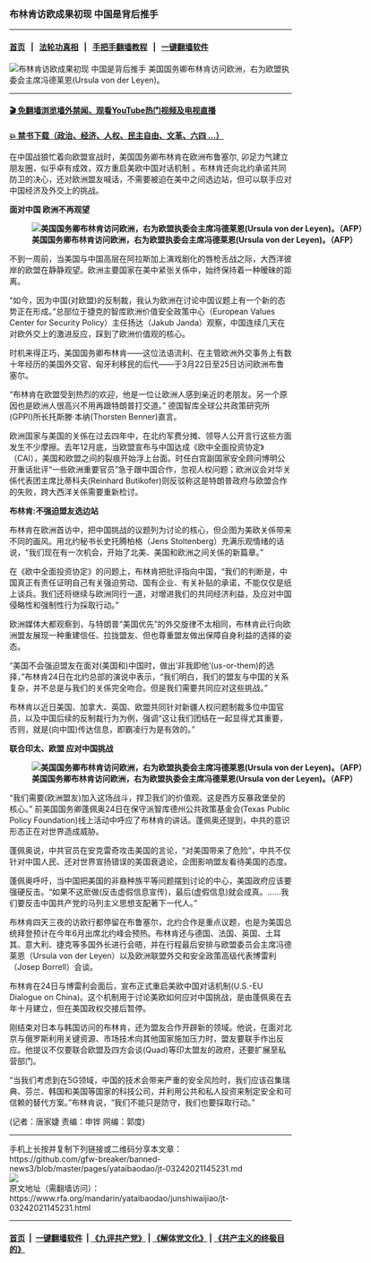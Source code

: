 ### 布林肯访欧成果初现    中国是背后推手
------------------------

#### [首页](https://github.com/gfw-breaker/banned-news3/blob/master/README.md) &nbsp;&nbsp;|&nbsp;&nbsp; [法轮功真相](https://github.com/begood0513/basic/blob/master/README.md)  &nbsp;&nbsp;|&nbsp;&nbsp; [手把手翻墙教程](https://github.com/gfw-breaker/guides/wiki)  &nbsp;&nbsp;|&nbsp;&nbsp; [一键翻墙软件](https://github.com/gfw-breaker/nogfw/blob/master/README.md)  



<div id="headerimg">
 <img alt="布林肯访欧成果初现    中国是背后推手" src="https://www.rfa.org/mandarin/yataibaodao/junshiwaijiao/jt-03242021145231.html/@@images/0f8804e7-8e6f-4e0c-ab06-c3bb4cd82200.jpeg" title="布林肯访欧成果初现    中国是背后推手"/>
 <span class="lead_image_caption">
  美国国务卿布林肯访问欧洲，右为欧盟执委会主席冯德莱恩(Ursula von der Leyen)。
 </span>
 <!-- zoomattribute -->
</div>

<hr/>


#### [ 🎬  免翻墙浏览墙外禁闻、观看YouTube热门视频及电视直播](https://github.com/gfw-breaker/HelloWorld)

#### [ 💥  禁书下载（政治、经济、人权、民主自由、文革、六四 ...）](https://github.com/gfw-breaker/books/blob/master/README.md)

<div id="storytext">
 <p>
  在中国战狼忙着向欧盟宣战时，美国国务卿布林肯在欧洲布鲁塞尔, 卯足力气建立朋友圈，似乎卓有成效，双方重启美欧中国对话机制 。布林肯还向北约承诺共同防卫的决心，还对欧洲盟友喊话，不需要被迫在美中之间选边站，但可以联手应对中国经济及外交上的挑战。
 </p>
 <p>
 </p>
 <p>
  <strong>
   面对中国 欧洲不再观望
  </strong>
 </p>
 <p>
  <strong>
   <figure class="image-richtext image-inline captioned" style="width:1868px;">
    <img alt="美国国务卿布林肯访问欧洲，右为欧盟执委会主席冯德莱恩(Ursula von der Leyen)。（AFP）" src="https://www.rfa.org/mandarin/yataibaodao/junshiwaijiao/jt-03242021145231.html/000_96n4k9.jpg/@@images/15d9abcc-66aa-49d4-90c9-cb5ccf16631b.jpeg" title="1"/>
    <figcaption class="image-caption">
     美国国务卿布林肯访问欧洲，右为欧盟执委会主席冯德莱恩(Ursula von der Leyen)。（AFP）
    </figcaption>
    <small>
    </small>
   </figure>
  </strong>
 </p>
 <p>
  不到一周前，当美国与中国高层在阿拉斯加上演戏剧化的唇枪舌战之际，大西洋彼岸的欧盟在静静观望。欧洲主要国家在美中紧张关係中，始终保持着一种暧昧的距离。
 </p>
 <p>
  “如今，因为中国(对欧盟)的反制裁，我认为欧洲在讨论中国议题上有一个新的态势正在形成。”总部位于捷克的智库欧洲价值安全政策中心（European Values Center for Security Policy）主任扬达（Jakub Janda）观察，中国连续几天在对欧外交上的激进反应，踩到了欧洲价值观的核心。
 </p>
 <p>
  时机来得正巧，美国国务卿布林肯——这位法语流利、在主管欧洲外交事务上有数十年经历的美国外交官、匈牙利移民的后代——于3月22日至25日访问欧洲布鲁塞尔。
 </p>
 <p>
  “布林肯在欧盟受到热烈的欢迎，他是一位让欧洲人感到亲近的老朋友。另一个原因也是欧洲人很高兴不用再跟特朗普打交道。” 德国智库全球公共政策研究所(GPPI)所长托斯滕·本纳(Thorsten Benner)直言。
 </p>
 <p>
  欧洲国家与美国的关係在过去四年中，在北约军费分摊、领导人公开言行这些方面发生不少摩擦。去年12月底，当欧盟宣布与中国达成《欧中全面投资协定》（CAI），美国和欧盟之间的裂痕开始浮上台面。时任白宫副国家安全顾问博明公开重话批评“一些欧洲重要官员”急于跟中国合作，忽视人权问题；欧洲议会对华关係代表团主席比蒂科夫(Reinhard Butikofer)则反驳称这是特朗普政府与欧盟合作的失败，跨大西洋关係需要重新检讨。
 </p>
 <p>
  <strong>
   布林肯:不强迫盟友选边站
  </strong>
 </p>
 <p>
  布林肯在欧洲首访中，把中国挑战的议题列为讨论的核心，但企图为美欧关係带来不同的画风。用北约秘书长史托腾柏格（Jens Stoltenberg）充满乐观情绪的话说，“我们现在有一次机会，开始了北美、美国和欧洲之间关係的新篇章。”
 </p>
 <p>
  在《欧中全面投资协定》的问题上，布林肯把批评指向中国，“我们的判断是，中国真正有责任证明自己有关强迫劳动、国有企业、有关补贴的承诺，不能仅仅是纸上谈兵。我们还将继续与欧洲同行一道，对增进我们的共同经济利益，及应对中国侵略性和强制性行为採取行动。”
 </p>
 <p>
  欧洲媒体大都观察到，与特朗普“美国优先”的外交旋律不太相同，布林肯此行向欧洲盟友展现一种重建信任、拉拢盟友、但也尊重盟友做出保障自身利益的选择的姿态。
 </p>
 <p>
  “美国不会强迫盟友在面对(美国和)中国时，做出‘非我即他’(us-or-them)的选择，”布林肯24日在北约总部的演说中表示，“我们明白，我们的盟友与中国的关系复杂，并不总是与我们的关係完全吻合。但是我们需要共同应对这些挑战。”
 </p>
 <p>
  布林肯以近日美国、加拿大、英国、欧盟共同针对新疆人权问题制裁多位中国官员，以及中国后续的反制裁行为为例，强调“这让我们团结在一起显得尤其重要，否则，就是(向中国)传达信息，即霸凌行为是有效的。”
 </p>
 <p>
  <strong>
   联合印太、欧盟 应对中国挑战
  </strong>
 </p>
 <p>
  <strong>
   <figure class="image-richtext image-inline captioned" style="width:1825px;">
    <img alt="美国国务卿布林肯访问欧洲，右为欧盟执委会主席冯德莱恩(Ursula von der Leyen)。（AFP）" src="https://www.rfa.org/mandarin/yataibaodao/junshiwaijiao/jt-03242021145231.html/000_96n4ka.jpg/@@images/f88300bb-f91d-42e0-b6d3-510648078cf7.jpeg" title="3"/>
    <figcaption class="image-caption">
     美国国务卿布林肯访问欧洲，右为欧盟执委会主席冯德莱恩(Ursula von der Leyen)。（AFP）
    </figcaption>
    <small>
    </small>
   </figure>
  </strong>
 </p>
 <p>
  “我们需要(欧洲盟友)加入这场战斗，捍卫我们的价值观。这是西方反暴政堡垒的核心。” 前美国国务卿蓬佩奥24日在保守派智库德州公共政策基金会(Texas Public Policy Foundation)线上活动中呼应了布林肯的讲话。蓬佩奥还提到，中共的意识形态正在对世界造成威胁。
 </p>
 <p>
  蓬佩奥说，中共官员在安克雷奇攻击美国的言论，“对美国带来了危险”，中共不仅针对中国人民、还对世界宣扬错误的美国衰退论，企图影响盟友看待美国的态度。
 </p>
 <p>
  蓬佩奥呼吁，当中国把美国的非裔种族平等问题摆到讨论的中心，美国政府应该要强硬反击。“如果不这麽做(反击虚假信息宣传)，最后(虚假信息)就会成真。……我们要反击中国共产党的马列主义思想支配著下一代人。”
 </p>
 <p>
  布林肯四天三夜的访欧行都停留在布鲁塞尔，北约合作是重点议题，也是为美国总统拜登预计在今年6月出席北约峰会预热。布林肯还与德国、法国、英国、土耳其、意大利、捷克等多国外长进行会晤，并在行程最后安排与欧盟委员会主席冯德莱恩（Ursula von der Leyen）以及欧洲联盟外交和安全政策高级代表博雷利（Josep Borrell）会谈。
 </p>
 <p>
  布林肯在24日与博雷利会面后，宣布正式重启美欧中国对话机制(U.S.-EU Dialogue on China)。这个机制用于讨论美欧如何应对中国挑战，是由蓬佩奥在去年十月建立，但在美国政权交接后暂停。
 </p>
 <p>
  刚结束对日本与韩国访问的布林肯，还为盟友合作开辟新的领域。他说，在面对北京与俄罗斯利用关键资源、市场技术向其他国家施加压力时，盟友要联手作出反应。他提议不仅要联合欧盟及四方会谈(Quad)等印太盟友的政府，还要扩展至私营部门。
 </p>
 <p>
  “当我们考虑到在5G领域，中国的技术会带来严重的安全风险时，我们应该召集瑞典、芬兰、韩国和美国等国家的科技公司，并利用公共和私人投资来制定安全和可信赖的替代方案。”布林肯说，“我们不能只是防守，我们也要採取行动。”
 </p>
 <p>
  (记者：唐家婕 责编：申铧 网编：郭度)
 </p>
 <p>
 </p>
</div>

<hr/>
手机上长按并复制下列链接或二维码分享本文章：<br/>
https://github.com/gfw-breaker/banned-news3/blob/master/pages/yataibaodao/jt-03242021145231.md <br/>
<a href='https://github.com/gfw-breaker/banned-news3/blob/master/pages/yataibaodao/jt-03242021145231.md'><img src='https://github.com/gfw-breaker/banned-news3/blob/master/pages/yataibaodao/jt-03242021145231.md.png'/></a> <br/>
原文地址（需翻墙访问）：https://www.rfa.org/mandarin/yataibaodao/junshiwaijiao/jt-03242021145231.html


------------------------
#### [首页](https://github.com/gfw-breaker/banned-news3/blob/master/README.md) &nbsp;|&nbsp; [一键翻墙软件](https://github.com/gfw-breaker/nogfw/blob/master/README.md) &nbsp;| [《九评共产党》](https://github.com/gfw-breaker/9ping.md/blob/master/README.md#九评之一评共产党是什么) | [《解体党文化》](https://github.com/gfw-breaker/jtdwh.md/blob/master/README.md) | [《共产主义的终极目的》](https://github.com/gfw-breaker/gczydzjmd.md/blob/master/README.md)


<img src='http://gfw-breaker.win/banned-news3/pages/yataibaodao/jt-03242021145231.md' width='0px' height='0px'/>